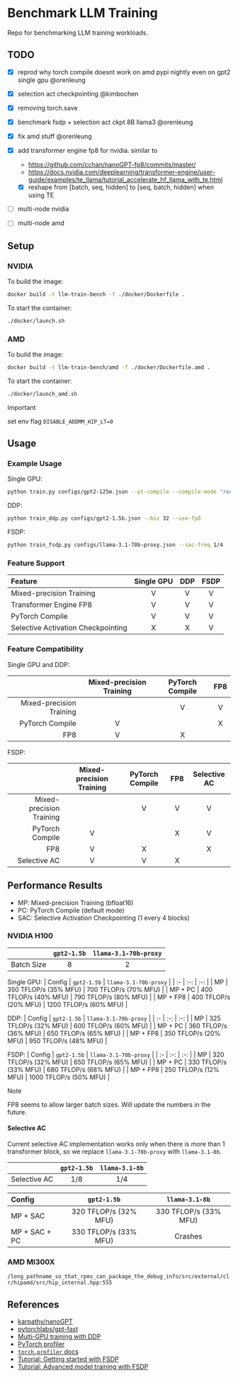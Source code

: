 # Benchmark LLM Training

Repo for benchmarking LLM training workloads.


## TODO

- [x] reprod why torch compile doesnt work on amd pypi nightly even on gpt2 single gpu @orenleung
- [x] selection act checkpointing @kimbochen
- [x] removing torch.save
- [x] benchmark fsdp + selection act ckpt 8B llama3 @orenleung
- [x] fix amd stuff @orenleung
- [x] add transformer engine fp8 for nvidia. similar to
  - https://github.com/cchan/nanoGPT-fp8/commits/master/
  - https://docs.nvidia.com/deeplearning/transformer-engine/user-guide/examples/te_llama/tutorial_accelerate_hf_llama_with_te.html
   - [x] reshape from [batch, seq, hidden] to [seq, batch, hidden] when using TE
- [ ] multi-node nvidia
- [ ] multi-node amd


## Setup

### NVIDIA

To build the image:
```bash
docker build -t llm-train-bench -f ./docker/Dockerfile .
```

To start the container:
```bash
./docker/launch.sh
```

### AMD
To build the image:
```bash
docker build -t llm-train-bench/amd -f ./docker/Dockerfile.amd .
```

To start the container:
```bash
./docker/launch_amd.sh
```

> [!IMPORTANT]
> set env flag `DISABLE_ADDMM_HIP_LT=0`


## Usage

### Example Usage

Single GPU:
```bash
python train.py configs/gpt2-125m.json --pt-compile --compile-mode "reduce-overhead"
```

DDP:
```bash
python train_ddp.py configs/gpt2-1.5b.json --bsz 32 --use-fp8
```

FSDP:
```bash
python train_fsdp.py configs/llama-3.1-70b-proxy.json --sac-freq 1/4
```

### Feature Support

| Feature | Single GPU | DDP | FSDP |
| :- | :-: | :-: | :-: |
| Mixed-precision Training | V | V | V |
| Transformer Engine FP8 | V | V | V |
| PyTorch Compile | V | V | V |
| Selective Activation Checkpointing | X | X | V |


### Feature Compatibility

Single GPU and DDP:

| | Mixed-precision Training | PyTorch Compile | FP8 |
| -: | :-: | :-: | :-: |
| Mixed-precision Training | | V | V |
| PyTorch Compile | V | | X |
| FP8 | V | X | |

FSDP:

| | Mixed-precision Training | PyTorch Compile | FP8 | Selective AC |
| -: | :-: | :-: | :-: | :-: |
| Mixed-precision Training | | V | V | V |
| PyTorch Compile | V | | X | V |
| FP8 | V | X | | X |
| Selective AC | V | V | X | |


## Performance Results

- MP: Mixed-precision Training (bfloat16)
- PC: PyTorch Compile (default mode)
- SAC: Selective Activation Checkpointing (1 every 4 blocks)


### NVIDIA H100

| | `gpt2-1.5b` | `llama-3.1-70b-proxy` |
| :-: | :-: | :-: |
| Batch Size | 8 | 2 |

Single GPU:
| Config | `gpt2-1.5b` | `llama-3.1-70b-proxy` |
| :- | :-: | :-: |
| MP | 350 TFLOP/s (35% MFU) | 700 TFLOP/s (70% MFU) |
| MP + PC | 400 TFLOP/s (40% MFU) | 790 TFLOP/s (80% MFU) |
| MP + FP8 | 400 TFLOP/s (20% MFU) | 1200 TFLOP/s (60% MFU) |

DDP:
| Config | `gpt2-1.5b` | `llama-3.1-70b-proxy` |
| :- | :-: | :-: |
| MP | 325 TFLOP/s (32% MFU) | 600 TFLOP/s (60% MFU) |
| MP + PC | 360 TFLOP/s (36% MFU) | 650 TFLOP/s (65% MFU) |
| MP + FP8 | 350 TFLOP/s (20% MFU) | 950 TFLOP/s (48% MFU) |

FSDP:
| Config | `gpt2-1.5b` | `llama-3.1-70b-proxy` |
| :- | :-: | :-: |
| MP | 320 TFLOP/s (32% MFU) | 650 TFLOP/s (65% MFU) |
| MP + PC | 330 TFLOP/s (33% MFU) | 680 TFLOP/s (68% MFU) |
| MP + FP8 | 250 TFLOP/s (12% MFU) | 1000 TFLOP/s (50% MFU) |

> [!NOTE]
> FP8 seems to allow larger batch sizes. Will update the numbers in the future.


#### Selective AC

Current selective AC implementation works only when there is more than 1 transformer block,
so we replace `llama-3.1-70b-proxy` with `llama-3.1-8b`.

| | `gpt2-1.5b` | `llama-3.1-8b` |
| :-: | :-: | :-: |
| Selective AC | 1/8 | 1/4 |

| Config | `gpt2-1.5b` | `llama-3.1-8b` |
| :- | :-: | :-: |
| MP + SAC | 320 TFLOP/s (32% MFU) | 330 TFLOP/s (33% MFU) |
| MP + SAC + PC | 330 TFLOP/s (33% MFU) | Crashes |


### AMD MI300X

`/long_pathname_so_that_rpms_can_package_the_debug_info/src/external/clr/hipamd/src/hip_internal.hpp:555`


## References

- [karpathy/nanoGPT](https://github.com/karpathy/nanoGPT)
- [pytorchlabs/gpt-fast](https://github.com/pytorch-labs/gpt-fast/tree/main)
- [Multi-GPU training with DDP](https://pytorch.org/tutorials/beginner/ddp_series_multigpu.html)
- [PyTorch profiler](https://pytorch.org/tutorials/recipes/recipes/profiler_recipe.html)
- [`torch.profiler` docs](https://pytorch.org/docs/stable/profiler.html#torch.profiler.profile)
- [Tutorial: Getting started with FSDP](https://pytorch.org/tutorials/intermediate/FSDP_tutorial.html)
- [Tutorial: Advanced model training with FSDP](https://pytorch.org/tutorials/intermediate/FSDP_adavnced_tutorial.html)
